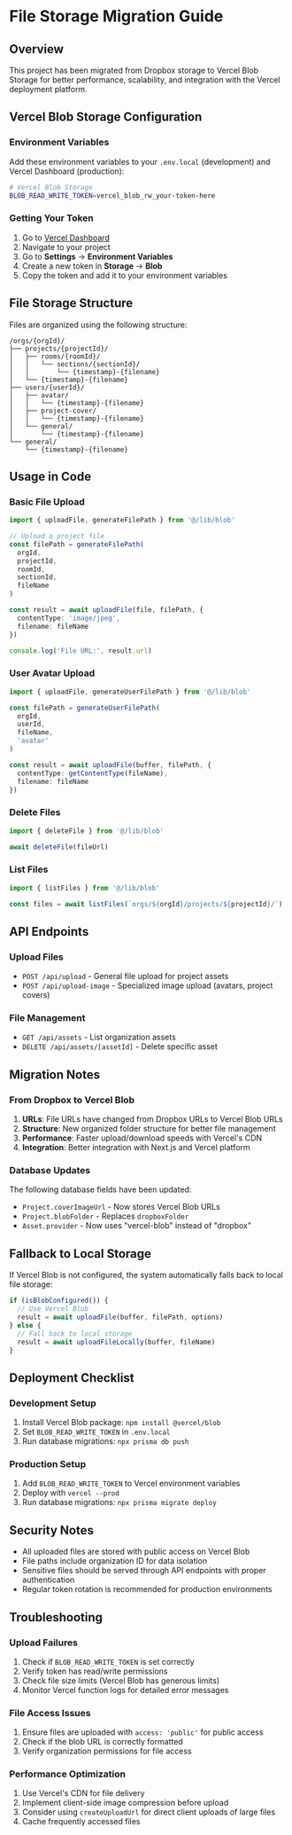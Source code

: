 # File Storage Migration Guide

## Overview

This project has been migrated from Dropbox storage to Vercel Blob Storage for better performance, scalability, and integration with the Vercel deployment platform.

## Vercel Blob Storage Configuration

### Environment Variables

Add these environment variables to your `.env.local` (development) and Vercel Dashboard (production):

```bash
# Vercel Blob Storage
BLOB_READ_WRITE_TOKEN=vercel_blob_rw_your-token-here
```

### Getting Your Token

1. Go to [Vercel Dashboard](https://vercel.com/dashboard)
2. Navigate to your project
3. Go to **Settings** → **Environment Variables**
4. Create a new token in **Storage** → **Blob**
5. Copy the token and add it to your environment variables

## File Storage Structure

Files are organized using the following structure:

```
/orgs/{orgId}/
├── projects/{projectId}/
│   ├── rooms/{roomId}/
│   │   └── sections/{sectionId}/
│   │       └── {timestamp}-{filename}
│   └── {timestamp}-{filename}
├── users/{userId}/
│   ├── avatar/
│   │   └── {timestamp}-{filename}
│   ├── project-cover/
│   │   └── {timestamp}-{filename}
│   └── general/
│       └── {timestamp}-{filename}
└── general/
    └── {timestamp}-{filename}
```

## Usage in Code

### Basic File Upload

```typescript
import { uploadFile, generateFilePath } from '@/lib/blob'

// Upload a project file
const filePath = generateFilePath(
  orgId,
  projectId,
  roomId,
  sectionId,
  fileName
)

const result = await uploadFile(file, filePath, {
  contentType: 'image/jpeg',
  filename: fileName
})

console.log('File URL:', result.url)
```

### User Avatar Upload

```typescript
import { uploadFile, generateUserFilePath } from '@/lib/blob'

const filePath = generateUserFilePath(
  orgId,
  userId,
  fileName,
  'avatar'
)

const result = await uploadFile(buffer, filePath, {
  contentType: getContentType(fileName),
  filename: fileName
})
```

### Delete Files

```typescript
import { deleteFile } from '@/lib/blob'

await deleteFile(fileUrl)
```

### List Files

```typescript
import { listFiles } from '@/lib/blob'

const files = await listFiles(`orgs/${orgId}/projects/${projectId}/`)
```

## API Endpoints

### Upload Files

- `POST /api/upload` - General file upload for project assets
- `POST /api/upload-image` - Specialized image upload (avatars, project covers)

### File Management

- `GET /api/assets` - List organization assets
- `DELETE /api/assets/[assetId]` - Delete specific asset

## Migration Notes

### From Dropbox to Vercel Blob

1. **URLs**: File URLs have changed from Dropbox URLs to Vercel Blob URLs
2. **Structure**: New organized folder structure for better file management
3. **Performance**: Faster upload/download speeds with Vercel's CDN
4. **Integration**: Better integration with Next.js and Vercel platform

### Database Updates

The following database fields have been updated:

- `Project.coverImageUrl` - Now stores Vercel Blob URLs
- `Project.blobFolder` - Replaces `dropboxFolder`
- `Asset.provider` - Now uses "vercel-blob" instead of "dropbox"

## Fallback to Local Storage

If Vercel Blob is not configured, the system automatically falls back to local file storage:

```typescript
if (isBlobConfigured()) {
  // Use Vercel Blob
  result = await uploadFile(buffer, filePath, options)
} else {
  // Fall back to local storage
  result = await uploadFileLocally(buffer, fileName)
}
```

## Deployment Checklist

### Development Setup

1. Install Vercel Blob package: `npm install @vercel/blob`
2. Set `BLOB_READ_WRITE_TOKEN` in `.env.local`
3. Run database migrations: `npx prisma db push`

### Production Setup

1. Add `BLOB_READ_WRITE_TOKEN` to Vercel environment variables
2. Deploy with `vercel --prod`
3. Run database migrations: `npx prisma migrate deploy`

## Security Notes

- All uploaded files are stored with public access on Vercel Blob
- File paths include organization ID for data isolation
- Sensitive files should be served through API endpoints with proper authentication
- Regular token rotation is recommended for production environments

## Troubleshooting

### Upload Failures

1. Check if `BLOB_READ_WRITE_TOKEN` is set correctly
2. Verify token has read/write permissions
3. Check file size limits (Vercel Blob has generous limits)
4. Monitor Vercel function logs for detailed error messages

### File Access Issues

1. Ensure files are uploaded with `access: 'public'` for public access
2. Check if the blob URL is correctly formatted
3. Verify organization permissions for file access

### Performance Optimization

1. Use Vercel's CDN for file delivery
2. Implement client-side image compression before upload
3. Consider using `createUploadUrl` for direct client uploads of large files
4. Cache frequently accessed files